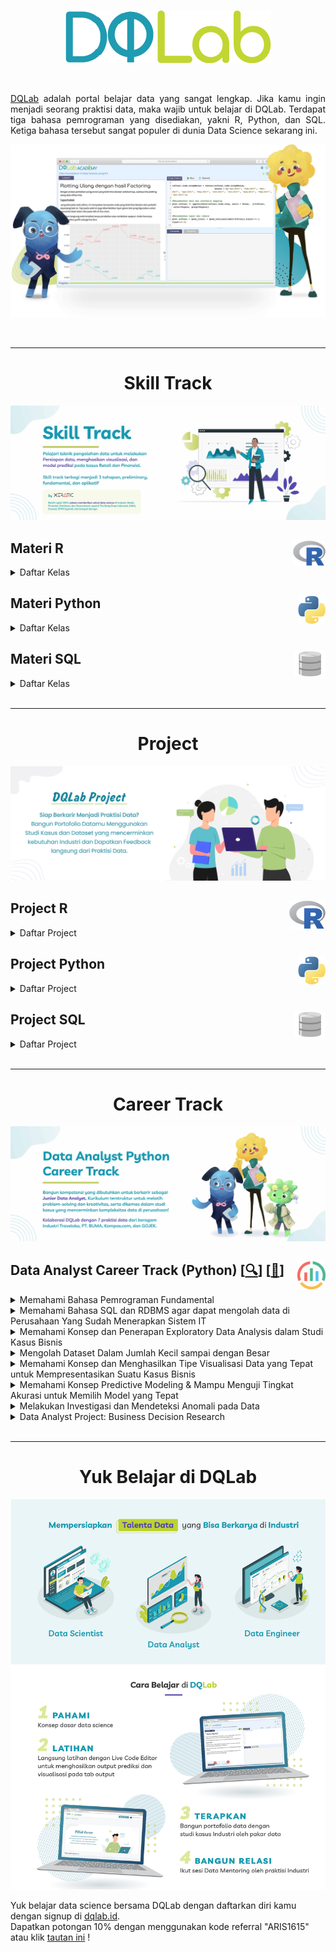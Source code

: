 <br />

<p align="center">
  <a href='https://academy.dqlab.id/main/learn_more'><img src="README/DQ_Lab2.png"></a>
</p>

<br />

<p align="justify">
  <a href="https://academy.dqlab.id/main/module">DQLab</a> adalah portal belajar data yang sangat lengkap. Jika kamu ingin menjadi seorang praktisi data, maka wajib untuk belajar di DQLab. Terdapat tiga bahasa pemrograman yang disediakan, yakni R, Python, dan SQL. Ketiga bahasa tersebut sangat populer di dunia Data Science sekarang ini.
</p>

![Hal](README/hal.png)

<br />

---

<!-- # Learn -->

<h1 align="center">Skill Track</h1>

![Learn](README/Learn.jpg)

<!-- <br /> -->

<!-- ![R](README/6.png) -->

## Materi R <a href='README/6.png'><img src='README/6.png' align="right" height="40" /></a>

<details><summary>Daftar Kelas</summary>

### Kelas Persiapan

<details><summary>Daftar Modul</summary>

+ [[📂](https://github.com/Adityanurilman/DQLab/tree/main/R/Preliminary/Introduction%20to%20Data%20Science%20with%20R)] [[🔍](https://academy.dqlab.id/main/package/practice/111)] [[📃](https://academy.dqlab.id/Certificate_check_2/resultV2/DQLABBGINRGWGOQI)] Introduction to Data Science with R

+ [[📂](https://github.com/Adityanurilman/DQLab/tree/main/R/Preliminary/R%20Fundamental%20for%20Data%20Science)] [[🔍](https://academy.dqlab.id/main/package/practice/1)] [[📃](https://academy.dqlab.id/Certificate_check_2/resultV2/DQLABINTR1LRSMNS)] R Fundamental for Data Science

</details>

### Kelas Fundamental

<details><summary>Daftar Modul</summary>

- [[📂](https://github.com/Adityanurilman/DQLab/tree/main/R/Fundamental/Data%20Preparation%20in%20Data%20Science%20using%20R)] [[🔍](https://academy.dqlab.id/main/package/practice/12)] [[📃](https://academy.dqlab.id/Certificate_check_2/resultV2/DQLABDTWR1KCQUCI)] Data Preparation in Data Science using R

- [[📂](https://github.com/Adityanurilman/DQLab/tree/main/R/Fundamental/Statistics%20using%20R%20for%20Data%20Science)] [[🔍](https://academy.dqlab.id/main/package/practice/15)] [[📃](https://academy.dqlab.id/Certificate_check_2/resultV2/DQLABINTS1BSIKPQ)] Statistics using R for Data Science

- [[📂](https://github.com/Adityanurilman/DQLab/tree/main/R/Fundamental/Data%20Visualization%20in%20Data%20Science%20using%20R)] [[🔍](https://academy.dqlab.id/main/package/practice/2)] [[📃](https://academy.dqlab.id/Certificate_check_2/resultV2/DQLABDTVISCJVNPV)] Data Visualization in Data Science using R

- [[📂](https://github.com/Adityanurilman/DQLab/tree/main/R/Fundamental/Fundamental%20Data%20Visualization%20using%20R)] [[🔍](https://academy.dqlab.id/main/package/practice/257)] [[📃](https://academy.dqlab.id/Certificate_check_2/resultV2/DQLABINTR1GQJULJ)] Fundamental Data Visualization using R

- [[📂](https://github.com/Adityanurilman/DQLab/tree/main/R/Fundamental/Advanced%20Data%20Visualization%20for%20Everyone)] [[🔍](https://academy.dqlab.id/main/package/practice/259)] [[📃](https://academy.dqlab.id/Certificate_check_2/resultV2/DQLABAPL4 IARLLR)] Advanced Data Visualization with ggplot2 for Everyone

</details>

### Kelas Penerapan di Industri

<details><summary>Daftar Modul</summary>

- [[📂](https://github.com/Adityanurilman/DQLab/tree/main/R/Applied%20Data%20Science/Data%20Science%20in%20Finance%20Credit%20Risk%20Analysis)] [[🔍](https://academy.dqlab.id/main/package/practice/81)] [[📃](https://academy.dqlab.id/Certificate_check_2/resultV2/DQLABMLFCRSFMSFA)] Data Science in Finance: Credit Risk Analysis

- [[📂](https://github.com/Adityanurilman/DQLab/tree/main/R/Applied%20Data%20Science/Data%20Science%20in%20Retail%20Market%20Basket%20Analysis)] [[🔍](https://academy.dqlab.id/main/package/practice/11)] [[📃](https://academy.dqlab.id/Certificate_check_2/resultV2/DQLABMLMBAEKFFHJ)] Data Science in Retail: Market Basket Analysis

- [[📂](https://github.com/Adityanurilman/DQLab/tree/main/R/Applied%20Data%20Science/Data%20Science%20in%20Marketing%20Customer%20Segmentation)] [[🔍](https://academy.dqlab.id/main/package/practice/7)] [[📃](https://academy.dqlab.id/Certificate_check_2/resultV2/DQLABMLMKTLWENRN)] Data Science in Marketing: Customer Segmentation

- [[📂](https://github.com/Adityanurilman/DQLab/tree/main/R/Applied%20Data%20Science/Data%20Science%20in%20Finance%20Dimension%20Reduction)] [[🔍](https://academy.dqlab.id/main/package/practice/89)] [[📃](https://academy.dqlab.id/Certificate_check_2/resultV2/DQLABPCADRVONVKE)] Data Science in Finance: Dimension Reduction

- [[📂](https://github.com/Adityanurilman/DQLab/tree/main/R/Applied%20Data%20Science/Analisis%20Data%20COVID19%20di%20Indonesia)] [[🔍](https://academy.dqlab.id/main/package/practice/253)] [[📃](https://academy.dqlab.id/Certificate_check_2/resultV2/DQLABAPL3 PKICVV)] Analisis Data COVID19 di Indonesia

- [[📂](https://github.com/Adityanurilman/DQLab/tree/main/R/Applied%20Data%20Science/A%20Walk%20Into%20Sensory%20Science)] [[🔍](https://academy.dqlab.id/main/package/practice/281)] [[📃](https://academy.dqlab.id/Certificate_check_2/resultV2/DQLABDSSR1KVKDBQ)] A Walk Into Sensory Science

</details>

</details>

<!-- <br /> -->
    
<!-- ![Python](README/5.png) -->

## Materi Python <a href='README/5.1.png'><img src='README/5.1.png' align="right" height="45" /></a>

<details><summary>Daftar Kelas</summary>

### Kelas Persiapan

<details><summary>Daftar Modul</summary>

- [[📂](https://github.com/Adityanurilman/DQLab/tree/main/Python/Preliminary/Introduction%20to%20Data%20Science%20with%20Python)] [[🔍](https://academy.dqlab.id/main/package/practice/162)] [[📃](https://academy.dqlab.id/Certificate_check_2/resultV2/DQLABINTP1CLDCFJ)] Introduction to Data Science with Python

- [[📂](https://github.com/Adityanurilman/DQLab/tree/main/Python/Preliminary/Python%20Fundamental%20for%20Data%20Science)] [[🔍](https://academy.dqlab.id/main/package/practice/45)] [[📃](https://academy.dqlab.id/Certificate_check_2/resultV2/DQLABINTP1BUGOWP)] Python Fundamental for Data Science

</details>

### Kelas Fundamental

<details><summary>Daftar Modul</summary>

- [[📂](https://github.com/Adityanurilman/DQLab/tree/main/Python/Fundamental/Data%20Wrangling%20Python)] [[🔍](https://academy.dqlab.id/main/package/practice/79)] [[📃](https://academy.dqlab.id/Certificate_check_2/resultV2/DQLABDTWP1NJKNLA)] Data Wrangling Python

- [[📂](https://github.com/Adityanurilman/DQLab/tree/main/Python/Fundamental/Python%20for%20Data%20Professional%20Beginner%20-%20Part%201)] [[🔍](https://academy.dqlab.id/main/package/practice/157)] [[📃](https://academy.dqlab.id/Certificate_check_2/resultV2/DQLABINTP1NUTVVE)] Python for Data Professional Beginner - Part 1

- [[📂](https://github.com/Adityanurilman/DQLab/tree/main/Python/Fundamental/Python%20for%20Data%20Professional%20Beginner%20-%20Part%202)] [[🔍](https://academy.dqlab.id/main/package/practice/160)] [[📃](https://academy.dqlab.id/Certificate_check_2/resultV2/DQLABINTP1VRDAMJ)] Python for Data Professional Beginner - Part 2

- [[📂](https://github.com/Adityanurilman/DQLab/tree/main/Python/Fundamental/Python%20for%20Data%20Professional%20Beginner%20-%20Part%203)] [[🔍](https://academy.dqlab.id/main/package/practice/161)] [[📃](https://academy.dqlab.id/Certificate_check_2/resultV2/DQLABINTP1TNAMMU)] Python for Data Professional Beginner - Part 3

- [[📂](https://github.com/Adityanurilman/DQLab/tree/main/Python/Fundamental/Data%20Visualization%20with%20Python%20Matplotlib%20for%20Beginner%20-%20Part%201)] [[🔍](https://academy.dqlab.id/main/package/practice/164)] [[📃](https://academy.dqlab.id/Certificate_check_2/resultV2/DQLABDTWP1WTHNON)] Data Visualization with Python Matplotlib for Beginner - Part 1

- [[📂](https://github.com/Adityanurilman/DQLab/tree/main/Python/Fundamental/Exploratory%20Data%20Analysis%20with%20Python%20for%20Beginner)] [[🔍](https://academy.dqlab.id/main/package/practice/163)] [[📃](https://academy.dqlab.id/Certificate_check_2/resultV2/DQLABINTP1LMKODI)] Exploratory Data Analysis with Python for Beginner

- [[📂](https://github.com/Adityanurilman/DQLab/tree/main/Python/Fundamental/Data%20Visualization%20with%20Python%20Matplotlib%20for%20Beginner%20-%20Part%202)] [[🔍](https://academy.dqlab.id/main/package/practice/165)] [[📃](https://academy.dqlab.id/Certificate_check_2/resultV2/DQLABINTP1LCNQNO)] Data Visualization with Python Matplotlib for Beginner - Part 2

- [[📂](https://github.com/Adityanurilman/DQLab/tree/main/Python/Fundamental/Data%20Quality%20with%20Python%20for%20Beginner)] [[🔍](https://academy.dqlab.id/main/package/practice/166)] [[📃](https://academy.dqlab.id/Certificate_check_2/resultV2/DQLABDVIZ2TQUEEP)] Data Quality with Python for Beginner

- [[📂](https://github.com/Adityanurilman/DQLab/tree/main/Python/Fundamental/Machine%20Learning%20With%20Python%20for%20Beginner)] [[🔍](https://academy.dqlab.id/main/package/practice/169)] [[📃](https://academy.dqlab.id/Certificate_check_2/resultV2/DQLABDVIZ2DPEPJJ)] Machine Learning With Python for Beginner

- [[📂](https://github.com/Adityanurilman/DQLab/tree/main/Python/Fundamental/Fundamental%20Data%20Visualization%20with%20Python)] [[🔍](https://academy.dqlab.id/main/package/practice/177)] [[📃](https://academy.dqlab.id/Certificate_check_2/resultV2/DQLABINTP1RWDUNE)] Fundamental Data Visualization with Python

- [[📂](https://github.com/Adityanurilman/DQLab/tree/main/Python/Fundamental/Data%20Manipulation%20with%20Pandas%20-%20Part%201)] [[🔍](https://academy.dqlab.id/main/package/practice/178)] [[📃](https://academy.dqlab.id/Certificate_check_2/resultV2/DQLABINTP1UEPRVE)] Data Manipulation with Pandas - Part 1

- [[📂](https://github.com/Adityanurilman/DQLab/tree/main/Python/Fundamental/Data%20Manipulation%20with%20Pandas%20-%20Part%202)] [[🔍](https://academy.dqlab.id/main/package/practice/252)] [[📃](https://academy.dqlab.id/Certificate_check_2/resultV2/DQLABINTP1FUIEBC)] Data Manipulation with Pandas - Part 2

- [[📂](https://github.com/Adityanurilman/DQLab/tree/main/Python/Fundamental/Statistic%20using%20Python%20for%20Data%20Science)] [[🔍](https://academy.dqlab.id/main/package/practice/288)] [[📃](https://academy.dqlab.id/Certificate_check_2/resultV2/DQLABSWP1 AQPHIG)] Statistic using Python for Data Science - Part 1

- [[📂](https://github.com/Adityanurilman/DQLab/tree/main/Python/Fundamental/Statistic%20using%20Python%20for%20Data%20Science%20-%20Part%202)] [[🔍](https://academy.dqlab.id/main/package/practice/290)] [[📃](https://academy.dqlab.id/Certificate_check_2/resultV2/DQLABSWP1 SIKAAL)] Statistic using Python for Data Science - Part 2

- [[📂](https://github.com/Adityanurilman/DQLab/tree/main/Python/Fundamental/Data%20Visualization%20using%20Plotnine)] [[🔍](https://academy.dqlab.id/main/package/practice/295)] [[📃](https://academy.dqlab.id/Certificate_check_2/resultV2/DQLABDVPP9PMPOOQ)] Data Visualization using Plotnine

</details>

### Kelas Penerapan di Industri

<details><summary>Daftar Modul</summary>

- [[📂](https://github.com/Adityanurilman/DQLab/tree/main/Python/Applied%20Data%20Science/Basic%20Feature%20Discovering%20for%20Machine%20Learning)] [[🔍](https://academy.dqlab.id/main/package/practice/179)] [[📃](https://academy.dqlab.id/Certificate_check_2/resultV2/DQLABFATPYMWLEMT)] Basic Feature Discovering for Machine Learning

- [[📂](https://github.com/Adityanurilman/DQLab/tree/main/Python/Applied%20Data%20Science/Data%20Science%20in%20Telco%20Data%20Cleansing)] [[🔍](https://academy.dqlab.id/main/package/practice/247)] [[📃](https://academy.dqlab.id/Certificate_check_2/resultV2/DQLABAPL1 DEQOKU)] Data Science in Telco: Data Cleansing

- [[📂](https://github.com/Adityanurilman/DQLab/tree/main/Python/Applied%20Data%20Science/Customer%20Churn%20Prediction%20using%20Machine%20Learning)] [[🔍](https://academy.dqlab.id/main/package/practice/249)] [[📃](https://academy.dqlab.id/Certificate_check_2/resultV2/DQLABAPL2 HJKORU)] Customer Churn Prediction using Machine Learning

- [[📂](https://github.com/Adityanurilman/DQLab/tree/main/Python/Applied%20Data%20Science/Data%20Science%20Project%20Analisis%20Data%20COVID19%20di%20Dunia%20%26%20ASEAN)] [[🔍](https://academy.dqlab.id/main/package/practice/260)] [[📃](https://academy.dqlab.id/Certificate_check_2/resultV2/DQLABINTP1LKFFUA)] Data Science Project: Analisis Data COVID19 di Dunia & ASEAN

- [[📂](https://github.com/Adityanurilman/DQLab/tree/main/Python/Applied%20Data%20Science/Data%20Analyst%20Project%20Business%20Decision%20Research)] [[🔍](https://academy.dqlab.id/main/package/practice/284)] [[📃](https://academy.dqlab.id/Certificate_check_2/resultV2/DQLABDVIZ2JITHAV)] Data Analyst Project: Business Decision Research

- [[📂](https://github.com/Adityanurilman/DQLab/tree/main/Python/Applied%20Data%20Science/Eksplorasi%20dan%20Analisis%20Data%20COVID-19%20Indonesia%20using%20Python)] [[🔍](https://academy.dqlab.id/main/package/practice/287)] [[📃](https://academy.dqlab.id/Certificate_check_2/resultV2/DQLABACWP1VEPNWB)] Eksplorasi dan Analisis Data COVID-19 Indonesia using Python

- [[📂](https://github.com/Adityanurilman/DQLab/tree/main/Python/Applied%20Data%20Science/Data%20Science%20in%20Marketing%20%20Customer%20Segmentation%20with%20Python)] [[🔍](https://academy.dqlab.id/main/package/practice/293)] [[📃](https://academy.dqlab.id/Certificate_check_2/resultV2/DQLABDSCS1UHRRLS)] Data Science in Marketing : Customer Segmentation with Python part 1

- [[📂](https://github.com/Adityanurilman/DQLab/tree/main/Python/Applied%20Data%20Science/Data%20Science%20in%20Marketing%20%20Customer%20Segmentation%20with%20Python%20part%202)] [[🔍](https://academy.dqlab.id/main/package/practice/294)] [[📃](https://academy.dqlab.id/Certificate_check_2/resultV2/DQLABDSCS1THQSMJ)] Data Science in Marketing : Customer Segmentation with Python part 2

</details>

</details>

<!-- <br /> -->

<!-- ![SQL](README/4.png) -->

## Materi SQL <a href='README/4.2.png'><img src='README/4.2.png' align="right" height="40" /></a>

<details><summary>Daftar Kelas</summary>

### Kelas Persiapan

<details><summary>Daftar Modul</summary>

- [[📂](https://github.com/Adityanurilman/DQLab/tree/main/SQL/Preliminary/Fundamental%20SQL%20with%20SELECT%20Statement)] [[🔍](https://academy.dqlab.id/main/package/practice/91)] [[📃](https://academy.dqlab.id/Certificate_check_2/resultV2/DQLABSQLT1TEKHAS)] Fundamental SQL with SELECT Statement

</details>

### Kelas Fundamental

<details><summary>Daftar Modul</summary>

- [[📂](https://github.com/Adityanurilman/DQLab/tree/main/SQL/Fundamental/Fundamental%20SQL%20Using%20SELECT%20Statement)] [[🔍](https://academy.dqlab.id/main/package/practice/213)] [[📃](https://academy.dqlab.id/Certificate_check_2/resultV2/DQLABSQLT1WKSTFO)] Fundamental SQL Using SELECT Statement

- [[📂](https://github.com/Adityanurilman/DQLab/tree/main/SQL/Fundamental/Fundamental%20SQL%20Using%20FUNCTION%20and%20GROUP%20BY)] [[🔍](https://academy.dqlab.id/main/package/practice/171)] [[📃](https://academy.dqlab.id/Certificate_check_2/resultV2/DQLABSQLT2JMOFVL)] Fundamental SQL Using FUNCTION and GROUP BY

- [[📂](https://github.com/Adityanurilman/DQLab/tree/main/SQL/Fundamental/Fundamental%20SQL%20Using%20INNER%20JOIN%20and%20UNION)] [[🔍](https://academy.dqlab.id/main/package/practice/244)] [[📃](https://academy.dqlab.id/Certificate_check_2/resultV2/DQLABSQLT2IIQJFD)] Fundamental SQL Using INNER JOIN and UNION

- [[📂](https://github.com/Adityanurilman/DQLab/tree/main/SQL/Fundamental/Fundamental%20SQL%20Group%20By%20and%20Having)] [[🔍](https://academy.dqlab.id/main/package/practice/291)] [[📃](https://academy.dqlab.id/Certificate_check_2/resultV2/DQLABFSQL3WSUJFO)] Fundamental SQL Group By and Having

</details>

</details>

<br />

---

<h1 align="center">Project</h1>

![Project](README/Project.jpg)

## Project R <a href='README/6.png'><img src='README/6.png' align="right" height="45" /></a>

<details><summary>Daftar Project</summary>

- [[📂]()] [[🔍](https://academy.dqlab.id/main/package/project/16)] [[📃]()] Project Machine Learning for Retail with R: Product Packaging

- [[📂]()] [[🔍](https://academy.dqlab.id/main/package/project/215)] [[📃]()] Project Data Analysis for Finance: Performa Cabang

- [[📂]()] [[🔍](https://academy.dqlab.id/main/package/project/245)] [[📃]()] Project Data Analysis for Finance: Proses Investasi Investor

- [[❌]()] [[🔍](https://academy.dqlab.id/main/package/project/298)] [[❌]()] Project Assessment using R

- [[❌]()] [[🔍](https://academy.dqlab.id/main/package/project/299)] [[❌]()] Project Analisa Klasifikasi Pinjaman untuk Sektor UMKM

</details>

<!-- <br /> -->
    
<!-- ![Python](README/5.png) -->

## Project Python <a href='README/5.1.png'><img src='README/5.1.png' align="right" height="45" /></a>

<details><summary>Daftar Project</summary>

- [[📂]()] [[🔍](https://academy.dqlab.id/main/package/project/158)] [[📃]()] Data Science Challenge with Python

- [[📂]()] [[🔍](https://academy.dqlab.id/main/package/project/170)] [[📃]()] Data Engineer Challenge with Python

- [[📂]()] [[🔍](https://academy.dqlab.id/main/package/project/212)] [[📃]()] Project Machine Learning with Python: Building Recommender System

- [[📂]()] [[🔍](https://academy.dqlab.id/main/package/project/214)] [[📃]()] Project Machine Learning with Python: Building Recommender System with Similarity Function

- [[❌]()] [[🔍](https://academy.dqlab.id/main/package/project/300)] [[❌]()]

</details>

<!-- <br /> -->

<!-- ![SQL](README/4.png) -->

## Project SQL <a href='README/4.2.png'><img src='README/4.2.png' align="right" height="40" /></a>

<details><summary>Daftar Project</summary>

- [[📂]()] [[🔍](https://academy.dqlab.id/main/package/project/99)] [[📃]()] Data Engineer Challenge with SQL

- [[📂]()] [[🔍](https://academy.dqlab.id/main/package/project/182)] [[📃]()] Project Data Analysis for Retail: Sales Performance Report

- [[📂]()] [[🔍](https://academy.dqlab.id/main/package/project/246)] [[📃]()] Project Data Analysis for B2B Retail: Customer Analytics Report

- [[📂]()] [[🔍](https://academy.dqlab.id/main/package/project/261)] [[📃]()] Data Analysis for E-Commerce Challenge

- [[📂]()] [[🔍](https://academy.dqlab.id/main/package/project/292)] [[📃]()] Project: Fundamental SQL Group By and Having

</details>

<br />

---

<h1 align="center">Career Track</h1>

![Career](README/Career.jpg)

## Data Analyst Career Track (Python) [[🔍](https://academy.dqlab.id/main/track/67)] [[📃]()] <a href='README\analytics2.png'><img src='README\analytics2.png' align="right" height="45" /></a>

<details>
<summary>Memahami Bahasa Pemrograman Fundamental</summary>

- [[📂]()] [[🔍](https://academy.dqlab.id/main/package/practice/157)] [[📃]()] Python for Data Professional Beginner - Part 1

- [[📂]()] [[🔍](https://academy.dqlab.id/main/package/practice/160)] [[📃]()] Python for Data Professional Beginner - Part 2

- [[📂]()] [[🔍](https://academy.dqlab.id/main/package/practice/161)] [[📃]()] Python for Data Professional Beginner - Part 3

</details>

<details>
<summary>Memahami Bahasa SQL dan RDBMS agar dapat mengolah data di Perusahaan Yang Sudah Menerapkan Sistem IT</summary>

- [[📂]()] [[🔍](https://academy.dqlab.id/main/package/practice/213)] [[📃]()] Fundamental SQL Using SELECT Statement

- [[📂]()] [[🔍](https://academy.dqlab.id/main/package/practice/171)] [[📃]()] Fundamental SQL Using FUNCTION and GROUP BY

- [[📂]()] [[🔍](https://academy.dqlab.id/main/package/practice/244)] [[📃]()] Fundamental SQL Using INNER JOIN and UNION

</details>

<details>
<summary>Memahami Konsep dan Penerapan Exploratory Data Analysis dalam Studi Kasus Bisnis</summary>

- [[📂]()] [[🔍](https://academy.dqlab.id/main/package/practice/163)] [[📃]()] Exploratory Data Analysis with Python for Beginner

</details>

<details>
<summary>Mengolah Dataset Dalam Jumlah Kecil sampai dengan Besar</summary>

- [[📂]()] [[🔍](https://academy.dqlab.id/main/package/practice/178)] [[📃]()] Data Manipulation with Pandas - Part 1

- [[📂]()] [[🔍](https://academy.dqlab.id/main/package/practice/252)] [[📃]()] Data Manipulation with Pandas - Part 2

</details>

<details>
<summary>Memahami Konsep dan Menghasilkan Tipe Visualisasi Data yang Tepat untuk Mempresentasikan Suatu Kasus Bisnis</summary>

- [[📂]()] [[🔍](https://academy.dqlab.id/main/package/practice/164)] [[📃]()] Data Visualization with Python Matplotlib for Beginner - Part 1

- [[📂]()] [[🔍](https://academy.dqlab.id/main/package/practice/165)] [[📃]()] Data Visualization with Python Matplotlib for Beginner - Part 2

</details>

<details>
<summary>Memahami Konsep Predictive Modeling & Mampu Menguji Tingkat Akurasi untuk Memilih Model yang Tepat</summary>

- [[📂]()] [[🔍](https://academy.dqlab.id/main/package/practice/169)] [[📃]()] Machine Learning With Python for Beginner

</details>

<details>
<summary>Melakukan Investigasi dan Mendeteksi Anomali pada Data</summary>

- [[📂]()] [[🔍](https://academy.dqlab.id/main/package/practice/166)] [[📃]()] Data Quality with Python for Beginner

</details>

<details>
<summary>Data Analyst Project: Business Decision Research</summary>

- [[📂](https://github.com/MyArist/DQLab/tree/master/Learn/Python/Applied%20Data%20Science/Data%20Analyst%20Project%20Business%20Decision%20Research)] [[🔍](https://academy.dqlab.id/main/package/practice/284)] [[📃](https://academy.dqlab.id/certificate/pdf/DQLABDVIZ2AEGGHH/)] Data Analyst Project: Business Decision Research

</details>

<br />

<!-- <div style="text-align:center">
  <h1>E-Books</h1>
</div>

<img align='right' src = "https://academy.dqlab.id/images/ebook/kettle_cover_new.png" height=300>

## [[📚](https://academy.dqlab.id/ebook/download/kettle.pdf)] Data Warehouse with Kettle - Open Source ETL

<p align="justify">
  Dunia korporasi saat ini menghadapi permasalahan yang hampir sama, yaitu membengkaknya data akibat keberhasilan implementasi berbagai sistem komputer.

  Otomatisasi berjalan dengan baik, namun berbagai laporan yang ingin dihasilkan sebagai output dari sistem tersebut sebagian besar tidak tercapai.Berbagai solusi telah ditawarkan oleh para praktisi IT, dan pendekatan dengan membangun suatu data warehouse adalah yang terbaik.

  E-book ini akan membahas bagaimana membangun Data warehouse dengan Kettle yang bersifat open source dan dapat berjalan di lingkungan multi-platform.
</p>

<br />

<img align='right' src = "https://academy.dqlab.id/images/ebook/instalasi_python_anaconda.png" height=300>

## [[📚](https://academy.dqlab.id/free_ebook/adriyan_instalasi_python3_dan_ide_pada_windows10_dqlab_UPDATE.pdf)] Instalasi Python 3 dan IDE atau Anaconda Distribution pada Windows 10

<p align="justify">
  Penulis artikel tutorial ini adalah Adriyan yang saat ini menjadi salah satu Dosen Teknik Mesin Program Sarjana di Sekolah Tinggi Teknologi Nasional.

  Penulis menggunakan Python untuk riset dalam komputasi saintifik dalam ranah : identifikasi struktur berbasis sinyal vibrasi, desain, simulasi dan pengontrolan manipulator robotik paralel, dan penerapan sistem cerdas untuk penyelesaian persoalan di bidang keteknikmesinan terutama untuk vibrasi dan robotika.

  Penulis lebih banyak menggunakan Python package berupa Numpy, Scipy, SymPy, Keras dan TensorFlow, Scikit-Fuzzy, Matplotlib, dan Bokeh.
</p>

<br />

<img align='right' src = "https://academy.dqlab.id/images/ebook/memahami_pesan_di_balik_data.png" height=300>

## [[📚](https://academy.dqlab.id/free_ebook/MNOR_A_1.pdf)] Memahami Pesan di balik Data, Instalasi dan Analisis Data Sederhana Menggunakan Python untuk Windows 10

<p align="justify">
  Penulis dari artikel tutorial ini adalah M. Nor Abdul Rajak. Saat ini penulis bekerja sebagai freelance personal assistant di salah satu perusahaan pertambangan di Kalimantan Timur.

  Harapan terbesar penulis adalah terciptanya data Environment di Kaltim, karena masih banyak yang menganggap remeh mengenai pekerjaan dalam mengolah data.

  Selain itu, penulis juga berharap artikel tutorial ini sedikit tidaknya bermanfaat untuk pembaca.
</p>

<br />

<img align='right' src = "https://academy.dqlab.id/images/ebook/instalasi_python_windows.png" height=300>

## [[📚](https://academy.dqlab.id/free_ebook/herry_pebbi_andra_instalasi_python_3_pada_windows_10_dqlab.pdf)] Langkah-Langkah untuk Menginstal Program Python 3 pada Sistem Operasi Windows 10 (32-Bit) Menggunakan Visual Studio Community 2019

<p align="justify">
  Penulis dari artikel tutorial ini adalah Herry Pebbi Andra. Saat ini penulis bekerja sebagai karyawan swasta pada bagian IT Staff di daerah Cikarang- Bekasi. Selain itu, penulis juga gemar belajar bahasa pemrograman dan belajar tentang keamanan digital.

  Harapan penulis dari adanya artikel tutorial ini adalah semakin banyak pemuda yang memiliki ide dan inovasi dibidang teknologi dan informasi di Indonesia dan memajukan dan membuat nama Indonesia dikenal dunia.

  "Banyak berlatih dan bertindaklah, jangan takut akan salah karena tidak akan tahu hasilnya jika tidak di coba" Quote by Herry.
</p>

<br />

<img align='right' src = "https://academy.dqlab.id/images/ebook/azure.png" height=300> 


## [[📚](https://academy.dqlab.id/free_ebook/PHI-Integration%20-%20Practical%20Introduction%20to%20Azure%20Machine%20Learning.pdf)] Simple Credit Approval Model using Decision Tree in Azure Machine Learning

<p align="justify">
  Teknologi Azure dan layanan Machine Learning merupakan teknologi terkini yang manfaatnya cukup banyak dirasakan. Sering kali ditemukan bagi para pemula yang ingin belajar data, kebingungan harus memulai dari mana.

  E-Book ini menghadirkan tutorial singkat dengan step by step dasar untuk studi kasus yang paling sering dihadapi yaitu membangun predictive modelling untuk layanan pemberian kredit.
</p>

<br /> -->

---

<h1 align="center">Yuk Belajar di DQLab</h1>

![Poster](README/Poster.png)

Yuk belajar data science bersama DQLab dengan daftarkan diri kamu dengan signup di [dqlab.id](dqlab.id).  
Dapatkan potongan 10% dengan menggunakan kode referral "ARIS1615" atau klik [tautan ini](https://dqlab.id/signup?referralCode=ARIS1615) !
